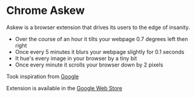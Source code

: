 # Chrome Askew

Askew is a browser extension that drives its users to the edge of insanity.

- Over the course of an hour it tilts your webpage 0.7 degrees left then right
- Once every 5 minutes it blurs your webpage slightly for 0.1 seconds
- It hue's every image in your browser by a tiny bit
- Once every minute it scrolls your browser down by 2 pixels

Took inspiration from [Google](https://google.com/search?q=askew)

Extension is available in the [Google Web Store](https://chrome.google.com/webstore/detail/askew/akmnlkamdcbmmcnglokpdlnicdkmhkee)
